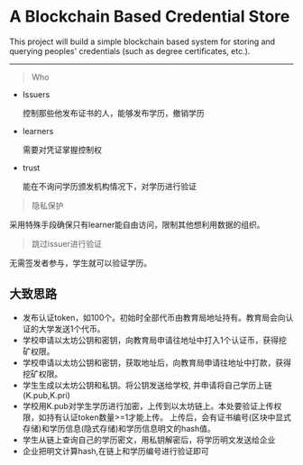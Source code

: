 # A Blockchain Based Credential Store

This project will build a simple blockchain based system for storing and querying peoples' credentials (such as degree certificates, etc.).



------

> Who

- Issuers

  控制那些他发布证书的人，能够发布学历，撤销学历

- learners

  需要对凭证掌握控制权

- trust

  能在不询问学历颁发机构情况下，对学历进行验证



> 隐私保护

采用特殊手段确保只有learner能自由访问，限制其他想利用数据的组织。



> 跳过issuer进行验证

无需签发者参与，学生就可以验证学历。



## 大致思路

- 发布认证token，如100个。初始时全部代币由教育局地址持有。教育局会向认证的大学发送1个代币。
- 学校申请以太坊公钥和密钥，向教育局申请往地址中打入1个认证币，获得挖矿权限。
- 学校申请以太坊公钥和密钥，获取地址后，向教育局申请往地址中打款，获得挖矿权限。
- 学生生成以太坊公钥和私钥。将公钥发送给学校, 并申请将自己学历上链 (K.pub,K.pri)
- 学校用K.pub对学生学历进行加密，上传到以太坊链上。本处要验证上传权限，如持有认证token数量>=1才能上传。 上传后，会有证书编号(区块中显式存储)和学历信息(隐式存储)和学历信息明文的hash值。
- 学生从链上查询自己的学历密文，用私钥解密后，将学历明文发送给企业
- 企业把明文计算hash,在链上和学历编号进行验证即可



